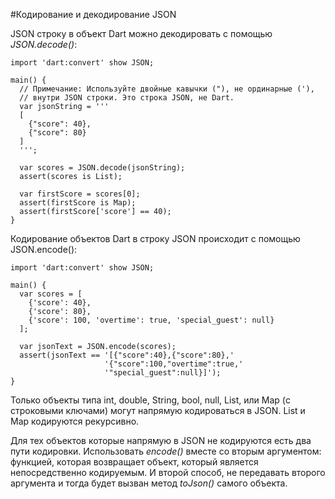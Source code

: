 #Кодирование и декодирование JSON

JSON строку в объект Dart можно декодировать с помощью *JSON.decode()*:

```
import 'dart:convert' show JSON;

main() {
  // Примечание: Используйте двойные кавычки ("), не ординарные ('),
  // внутри JSON строки. Это строка JSON, не Dart.
  var jsonString = '''
  [
    {"score": 40},
    {"score": 80}
  ]
  ''';

  var scores = JSON.decode(jsonString);
  assert(scores is List);

  var firstScore = scores[0];
  assert(firstScore is Map);
  assert(firstScore['score'] == 40);
}
```

Кодирование объектов Dart в строку JSON происходит с помощью JSON.encode():

```
import 'dart:convert' show JSON;

main() {
  var scores = [
    {'score': 40},
    {'score': 80},
    {'score': 100, 'overtime': true, 'special_guest': null}
  ];

  var jsonText = JSON.encode(scores);
  assert(jsonText == '[{"score":40},{"score":80},'
                     '{"score":100,"overtime":true,'
                     '"special_guest":null}]');
}
```

Только объекты типа int, double, String, bool, null, List, или Map (с строковыми ключами) могут напрямую кодироваться в JSON. List и Map кодируются рекурсивно.

Для тех объектов которые напрямую в JSON не кодируются есть два пути кодировки. Использовать *encode()* вместе со вторым аргументом: функцией, которая возвращает объект, который является непосредственно кодируемым. И второй способ, не передавать второго аргумента и тогда будет вызван метод *toJson()* самого объекта.